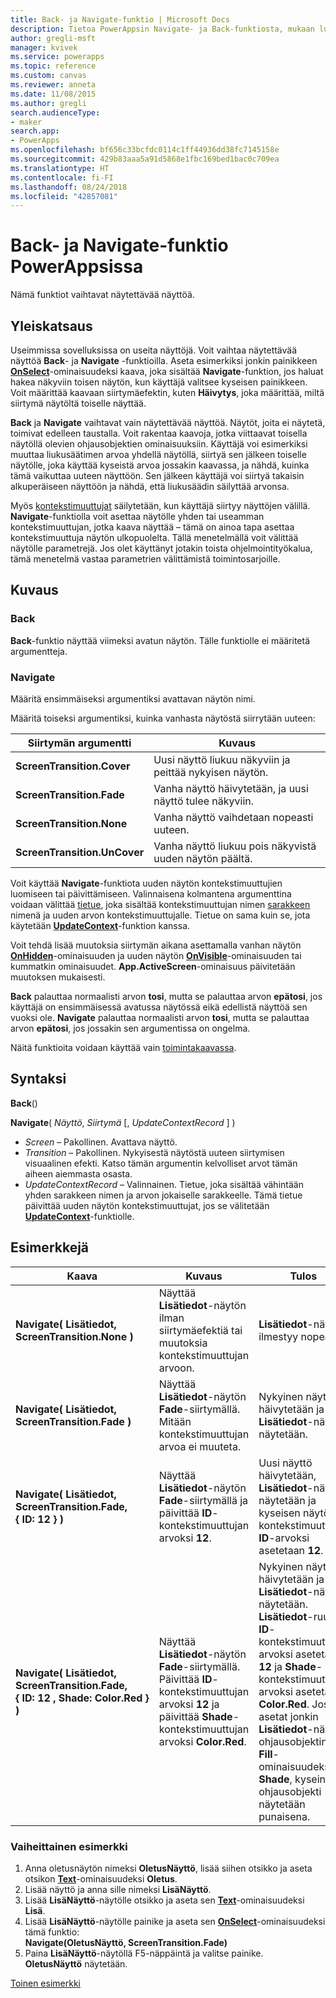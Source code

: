 ```yaml
---
title: Back- ja Navigate-funktio | Microsoft Docs
description: Tietoa PowerAppsin Navigate- ja Back-funktiosta, mukaan lukien syntaksi ja esimerkkejä
author: gregli-msft
manager: kvivek
ms.service: powerapps
ms.topic: reference
ms.custom: canvas
ms.reviewer: anneta
ms.date: 11/08/2015
ms.author: gregli
search.audienceType:
- maker
search.app:
- PowerApps
ms.openlocfilehash: bf656c33bcfdc0114c1ff44936dd38fc7145158e
ms.sourcegitcommit: 429b83aaa5a91d5868e1fbc169bed1bac0c709ea
ms.translationtype: HT
ms.contentlocale: fi-FI
ms.lasthandoff: 08/24/2018
ms.locfileid: "42857081"
---
```

# <a name="back-and-navigate-functions-in-powerapps"></a>Back- ja Navigate-funktio PowerAppsissa
Nämä funktiot vaihtavat näytettävää näyttöä.

## <a name="overview"></a>Yleiskatsaus
Useimmissa sovelluksissa on useita näyttöjä.  Voit vaihtaa näytettävää näyttöä **Back**- ja **Navigate** -funktioilla. Aseta esimerkiksi jonkin painikkeen **[OnSelect](../controls/properties-core.md)**-ominaisuudeksi kaava, joka sisältää **Navigate**-funktion, jos haluat hakea näkyviin toisen näytön, kun käyttäjä valitsee kyseisen painikkeen. Voit määrittää kaavaan siirtymäefektin, kuten **Häivytys**, joka määrittää, miltä siirtymä näytöltä toiselle näyttää.  

**Back** ja **Navigate** vaihtavat vain näytettävää näyttöä. Näytöt, joita ei näytetä, toimivat edelleen taustalla. Voit rakentaa kaavoja, jotka viittaavat toisella näytöllä olevien ohjausobjektien ominaisuuksiin. Käyttäjä voi esimerkiksi muuttaa liukusäätimen arvoa yhdellä näytöllä, siirtyä sen jälkeen toiselle näytölle, joka käyttää kyseistä arvoa jossakin kaavassa, ja nähdä, kuinka tämä vaikuttaa uuteen näyttöön.  Sen jälkeen käyttäjä voi siirtyä takaisin alkuperäiseen näyttöön ja nähdä, että liukusäädin säilyttää arvonsa.

Myös [kontekstimuuttujat](../working-with-variables.md#create-a-context-variable) säilytetään, kun käyttäjä siirtyy näyttöjen välillä. **Navigate**-funktiolla voit asettaa näytölle yhden tai useamman kontekstimuuttujan, jotka kaava näyttää – tämä on ainoa tapa asettaa kontekstimuuttuja näytön ulkopuolelta. Tällä menetelmällä voit välittää näytölle parametrejä. Jos olet käyttänyt jotakin toista ohjelmointityökalua, tämä menetelmä vastaa parametrien välittämistä toimintosarjoille.

## <a name="description"></a>Kuvaus
### <a name="back"></a>Back
**Back**-funktio näyttää viimeksi avatun näytön. Tälle funktiolle ei määritetä argumentteja.

### <a name="navigate"></a>Navigate
Määritä ensimmäiseksi argumentiksi avattavan näytön nimi.  

 Määritä toiseksi argumentiksi, kuinka vanhasta näytöstä siirrytään uuteen:

| Siirtymän argumentti | Kuvaus |
| --- | --- |
| **ScreenTransition.Cover** |Uusi näyttö liukuu näkyviin ja peittää nykyisen näytön. |
| **ScreenTransition.Fade** |Vanha näyttö häivytetään, ja uusi näyttö tulee näkyviin. |
| **ScreenTransition.None** |Vanha näyttö vaihdetaan nopeasti uuteen. |
| **ScreenTransition.UnCover** |Vanha näyttö liukuu pois näkyvistä uuden näytön päältä. |

Voit käyttää **Navigate**-funktiota uuden näytön kontekstimuuttujien luomiseen tai päivittämiseen. Valinnaisena kolmantena argumenttina voidaan välittää [tietue](../working-with-tables.md#records), joka sisältää kontekstimuuttujan nimen [sarakkeen](../working-with-tables.md#columns) nimenä ja uuden arvon kontekstimuuttujalle.  Tietue on sama kuin se, jota käytetään **[UpdateContext](function-updatecontext.md)**-funktion kanssa.

Voit tehdä lisää muutoksia siirtymän aikana asettamalla vanhan näytön **[OnHidden](../controls/control-screen.md)**-ominaisuuden ja uuden näytön **[OnVisible](../controls/control-screen.md)**-ominaisuuden tai kummatkin ominaisuudet. **App.ActiveScreen**-ominaisuus päivitetään muutoksen mukaisesti.

**Back** palauttaa normaalisti arvon **tosi**, mutta se palauttaa arvon **epätosi**, jos käyttäjä on ensimmäisessä avatussa näytössä eikä edellistä näyttöä sen vuoksi ole.  **Navigate** palauttaa normaalisti arvon **tosi**, mutta se palauttaa arvon **epätosi**, jos jossakin sen argumentissa on ongelma.

Näitä funktioita voidaan käyttää vain [toimintakaavassa](../working-with-formulas-in-depth.md).

## <a name="syntax"></a>Syntaksi
**Back**()

**Navigate**( *Näyttö*, *Siirtymä* [, *UpdateContextRecord* ] )

* *Screen* – Pakollinen. Avattava näyttö.
* *Transition* – Pakollinen.  Nykyisestä näytöstä uuteen siirtymisen visuaalinen efekti. Katso tämän argumentin kelvolliset arvot tämän aiheen aiemmasta osasta.
* *UpdateContextRecord* – Valinnainen.  Tietue, joka sisältää vähintään yhden sarakkeen nimen ja arvon jokaiselle sarakkeelle. Tämä tietue päivittää uuden näytön kontekstimuuttujat, jos se välitetään **[UpdateContext](function-updatecontext.md)**-funktiolle.

## <a name="examples"></a>Esimerkkejä

| Kaava | Kuvaus | Tulos |
| --- | --- | --- |
| **Navigate( Lisätiedot, ScreenTransition.None )** |Näyttää **Lisätiedot**-näytön ilman siirtymäefektiä tai muutoksia kontekstimuuttujan arvoon. |**Lisätiedot**-näyttö ilmestyy nopeasti. |
| **Navigate( Lisätiedot, ScreenTransition.Fade )** |Näyttää **Lisätiedot**-näytön **Fade**-siirtymällä.  Mitään kontekstimuuttujan arvoa ei muuteta. |Nykyinen näyttö häivytetään ja **Lisätiedot**-näyttö näytetään. |
| **Navigate( Lisätiedot, ScreenTransition.Fade, {&nbsp;ID:&nbsp;12&nbsp;} )** |Näyttää **Lisätiedot**-näytön **Fade**-siirtymällä ja päivittää **ID**-kontekstimuuttujan arvoksi **12**. |Uusi näyttö häivytetään, **Lisätiedot**-näyttö näytetään ja kyseisen näytön kontekstimuuttujan **ID**-arvoksi asetetaan **12**. |
| **Navigate( Lisätiedot, ScreenTransition.Fade, {&nbsp;ID:&nbsp;12&nbsp;,&nbsp;Shade:&nbsp;Color.Red&nbsp;} )** |Näyttää **Lisätiedot**-näytön **Fade**-siirtymällä. Päivittää **ID**-kontekstimuuttujan arvoksi **12** ja päivittää **Shade**-kontekstimuuttujan arvoksi **Color.Red**. |Nykyinen näyttö häivytetään ja **Lisätiedot**-näyttö näytetään. **Lisätiedot**-ruudun **ID**-kontekstimuuttujan arvoksi asetetaan **12** ja **Shade**-kontekstimuuttujan arvoksi asetetaan **Color.Red**. Jos asetat jonkin **Lisätiedot**-näytön ohjausobjektin **Fill**-ominaisuudeksi **Shade**, kyseinen ohjausobjekti näytetään punaisena. |

### <a name="step-by-step"></a>Vaiheittainen esimerkki
1. Anna oletusnäytön nimeksi **OletusNäyttö**, lisää siihen otsikko ja aseta otsikon **[Text](../controls/properties-core.md)**-ominaisuudeksi **Oletus**.
2. Lisää näyttö ja anna sille nimeksi **LisäNäyttö**.
3. Lisää **LisäNäyttö**-näytölle otsikko ja aseta sen **[Text](../controls/properties-core.md)**-ominaisuudeksi **Lisä**.
4. Lisää **LisäNäyttö**-näytölle painike ja aseta sen **[OnSelect](../controls/properties-core.md)**-ominaisuudeksi tämä funktio:<br>**Navigate(OletusNäyttö, ScreenTransition.Fade)**
5. Paina **LisäNäyttö**-näytöllä F5-näppäintä ja valitse painike.<br>**OletusNäyttö** näytetään.

[Toinen esimerkki](../add-screen-context-variables.md)

